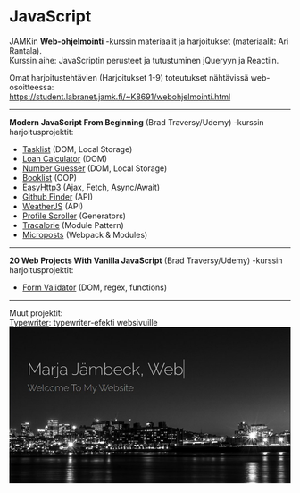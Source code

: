 # JavaScript

JAMKin **Web-ohjelmointi** -kurssin materiaalit ja harjoitukset (materiaalit: Ari Rantala).  
Kurssin aihe: JavaScriptin perusteet ja tutustuminen jQueryyn ja Reactiin.  
  
Omat harjoitustehtävien (Harjoitukset 1-9) toteutukset nähtävissä web-osoitteessa:  
https://student.labranet.jamk.fi/~K8691/webohjelmointi.html  

- - - - - - -  
  
**Modern JavaScript From Beginning** (Brad Traversy/Udemy) -kurssin harjoitusprojektit:  
- [Tasklist](../master/tasklist) (DOM, Local Storage)  
- [Loan Calculator](../master/loancalculator) (DOM)  
- [Number Guesser](../master/numberguesser) (DOM, Local Storage)  
- [Booklist](../master/booklist) (OOP)  
- [EasyHttp3](../master/ajax/async_await/easyhttp3) (Ajax, Fetch, Async/Await)   
- [Github Finder](../master/githubfinder) (API)    
- [WeatherJS](../master/weatherjs) (API)  
- [Profile Scroller](../master/profilescroller) (Generators)  
- [Tracalorie](../master/tracalorie) (Module Pattern)  
- [Microposts](../master/microposts) (Webpack & Modules)  
  
- - - - -  

**20 Web Projects With Vanilla JavaScript** (Brad Traversy/Udemy) -kurssin harjoitusprojektit:
- [Form Validator](../master/form-validator) (DOM, regex, functions)  

- - - - -  
  
Muut projektit:  
[Typewriter](../master/typewriter): typewriter-efekti websivuille  
![Typewriter](/typewriter/typewriter.png)  
